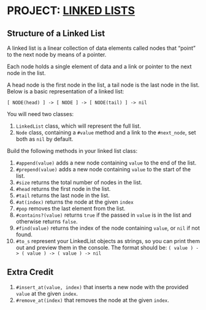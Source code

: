 

# PROJECT: [LINKED LISTS](https://www.theodinproject.com/lessons/ruby-linked-lists)

## Structure of a Linked List

A linked list is a linear collection of data elements called nodes that “point” to the next node by means of a pointer.

Each node holds a single element of data and a link or pointer to the next node in the list.

A head node is the first node in the list, a tail node is the last node in the list. Below is a basic representation of a linked list:

`[ NODE(head) ] -> [ NODE ] -> [ NODE(tail) ] -> nil`

You will need two classes:

1. `LinkedList` class, which will represent the full list.
2. `Node` class, containing a `#value` method and a link to the `#next_node`, set both as `nil` by default.

Build the following methods in your linked list class:

1. `#append(value)` adds a new node containing `value` to the end of the list.
2. `#prepend(value)` adds a new node containing `value` to the start of the list.
3. `#size` returns the total number of nodes in the list.
4. `#head` returns the first node in the list.
5. `#tail` returns the last node in the list.
6. `#at(index)` returns the node at the given `index`
7. `#pop` removes the last element from the list.
8. `#contains?(value)` returns `true` if the passed in `value` is in the list and otherwise returns `false`.
9. `#find(value)` returns the index of the node containing `value`, or `nil` if not found.
10. `#to_s` represent your LinkedList objects as strings, so you can print them out and preview them in the console. The format should be: `( value ) -> ( value ) -> ( value ) -> nil`

## Extra Credit
1. `#insert_at(value, index)` that inserts a new node with the provided `value` at the given `index`.
2. `#remove_at(index)` that removes the node at the given `index`.
